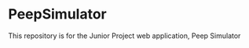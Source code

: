 PeepSimulator
=============

This repository is for the Junior Project web application, Peep Simulator

